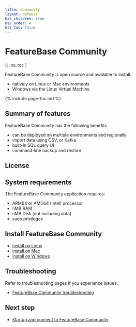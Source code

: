 ```yaml
---
title: Community
layout: default
has_children: true
nav_order: 4
has_toc: false
---
```


# FeatureBase Community
{: .no_toc }

FeatureBase Community is open source and available to install:
* natively on Linux or Mac environments
* Windows via the Linux Virtual Machine

{% include page-toc.md %}

## Summary of features

FeatureBase Community has the following benefits
* can be deployed on multiple environments and regionally
* import data using CSV, or Kafka
* built-in SQL query UI
* command-line backup and restore

## License



## System requirements

The FeatureBase Community application requires:

* ARM64 or AMD64 (Intel) processor
* nMB RAM
* nMB Disk (not including data)
* sudo privileges

## Install FeatureBase Community

* [Install on Linux](/docs/community/com-install-linux)
* [Install on Mac](/docs/community/com-install-mac)
* [Install on Windows](/docs/community/com-install-windows)

## Troubleshooting

Refer to troubleshooting pages if you experience issues:

* [FeatureBase Community troubleshooting](/docs/community/com-troubleshooting/com-troubleshooting-home)

## Next step

* [Startup and connect to FeatureBase Community](/docs/community/com-startup-connect)
